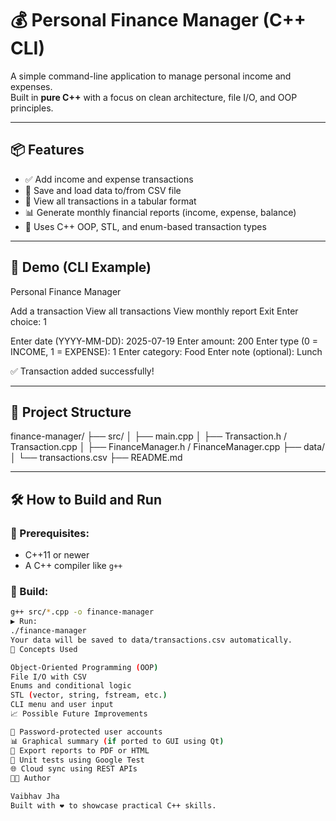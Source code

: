 # 💰 Personal Finance Manager (C++ CLI)

A simple command-line application to manage personal income and expenses.  
Built in **pure C++** with a focus on clean architecture, file I/O, and OOP principles.

---

## 📦 Features

- ✅ Add income and expense transactions
- 📂 Save and load data to/from CSV file
- 🔎 View all transactions in a tabular format
- 📊 Generate monthly financial reports (income, expense, balance)
- 🧠 Uses C++ OOP, STL, and enum-based transaction types

---

## 📸 Demo (CLI Example)

Personal Finance Manager

Add a transaction
View all transactions
View monthly report
Exit
Enter choice: 1

Enter date (YYYY-MM-DD): 2025-07-19
Enter amount: 200
Enter type (0 = INCOME, 1 = EXPENSE): 1
Enter category: Food
Enter note (optional): Lunch

✅ Transaction added successfully!


---

## 🧱 Project Structure

finance-manager/
├── src/
│ ├── main.cpp
│ ├── Transaction.h / Transaction.cpp
│ ├── FinanceManager.h / FinanceManager.cpp
├── data/
│ └── transactions.csv
├── README.md


---

## 🛠️ How to Build and Run

### 📌 Prerequisites:
- C++11 or newer
- A C++ compiler like `g++`

### 🔧 Build:
```bash
g++ src/*.cpp -o finance-manager
▶️ Run:
./finance-manager
Your data will be saved to data/transactions.csv automatically.
🧠 Concepts Used

Object-Oriented Programming (OOP)
File I/O with CSV
Enums and conditional logic
STL (vector, string, fstream, etc.)
CLI menu and user input
📈 Possible Future Improvements

🔐 Password-protected user accounts
📊 Graphical summary (if ported to GUI using Qt)
📁 Export reports to PDF or HTML
🧪 Unit tests using Google Test
🌐 Cloud sync using REST APIs
👨‍💻 Author

Vaibhav Jha
Built with ❤️ to showcase practical C++ skills.